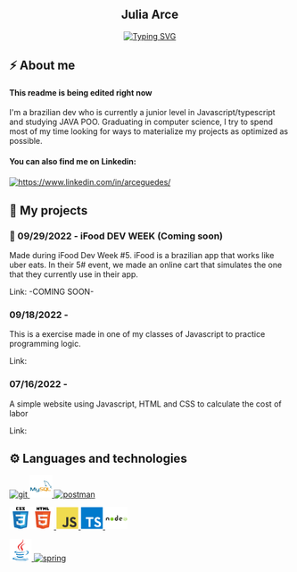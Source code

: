 <p align="center">
  <h2 align="center">Julia Arce</h3>
</p>

<p align="center">
 <a href="https://git.io/typing-svg"><img src="https://readme-typing-svg.demolab.com?font=Fira+Code&pause=1000&center=true&vCenter=true&width=435&lines=BACK-END+DEVELOPER" alt="Typing SVG" /></a></p>

## ⚡ About me
<h4>This readme is being edited right now</h4>
I'm a brazilian dev who is currently a junior level in Javascript/typescript and studying JAVA POO.
Graduating in computer science, I try to spend most of my time looking for ways to materialize my projects as optimized as possible.

<h4>You can also find me on Linkedin:</h4>
<p align="left">
<a href="https://www.linkedin.com/in/arceguedes/" target="blank"><img align="center" src="https://raw.githubusercontent.com/rahuldkjain/github-profile-readme-generator/master/src/images/icons/Social/linked-in-alt.svg" alt="https://www.linkedin.com/in/arceguedes/" height="30" width="40" /></a>
</p>

## 🚀 My projects
<h3>🍟 09/29/2022 - iFood DEV WEEK (Coming soon)</h3>
Made during iFood Dev Week #5. iFood is a brazilian app that works like uber eats.
In their 5# event, we made an online cart that simulates the one that they currently use in their app.

Link: -COMING SOON-

<h3>09/18/2022 - </h3>
This is a exercise made in one of my classes of Javascript to practice programming logic.

Link: 

<h3>07/16/2022 - </h3>
A simple website using Javascript, HTML and CSS to calculate the cost of labor

Link: 

## ⚙ Languages and technologies
<a href="https://git-scm.com/" target="_blank" rel="noreferrer"><img src="https://www.vectorlogo.zone/logos/git-scm/git-scm-icon.svg" alt="git" width="40" height="40"/></a><a href="https://www.mysql.com/" target="_blank" rel="noreferrer"> <img src="https://raw.githubusercontent.com/devicons/devicon/master/icons/mysql/mysql-original-wordmark.svg" alt="mysql" width="40" height="40"/> </a> <a href="https://postman.com" target="_blank" rel="noreferrer"> <img src="https://www.vectorlogo.zone/logos/getpostman/getpostman-icon.svg" alt="postman" width="40" height="40"/> </a>

<p align="left"><a href="https://www.w3schools.com/css/" target="_blank" rel="noreferrer"><img
src="https://raw.githubusercontent.com/devicons/devicon/master/icons/css3/css3-original-wordmark.svg" alt="css3" width="40" height="40"/></a><a href="https://www.w3.org/html/" target="_blank" rel="noreferrer"><img src="https://raw.githubusercontent.com/devicons/devicon/master/icons/html5/html5-original-wordmark.svg" alt="html5" width="40" height="40"/></a><a href="https://developer.mozilla.org/en-US/docs/Web/JavaScript" target="_blank" rel="noreferrer"> <img src="https://raw.githubusercontent.com/devicons/devicon/master/icons/javascript/javascript-original.svg" alt="javascript" width="40" height="40"/><a href="https://www.typescriptlang.org/" target="_blank" rel="noreferrer"> <img src="https://raw.githubusercontent.com/devicons/devicon/master/icons/typescript/typescript-original.svg" alt="typescript" width="40" height="40"/> </a><a href="https://nodejs.org" target="_blank" rel="noreferrer"> <img src="https://raw.githubusercontent.com/devicons/devicon/master/icons/nodejs/nodejs-original-wordmark.svg" alt="nodejs" width="40" height="40"/> </a>
  
<a href="https://www.java.com" target="_blank" rel="noreferrer"> <img src="https://raw.githubusercontent.com/devicons/devicon/master/icons/java/java-original.svg" alt="java" width="40" height="40"/> </a> </a> <a href="https://spring.io/" target="_blank" rel="noreferrer"> <img src="https://www.vectorlogo.zone/logos/springio/springio-icon.svg" alt="spring" width="40" height="40"/> </a> </p>
